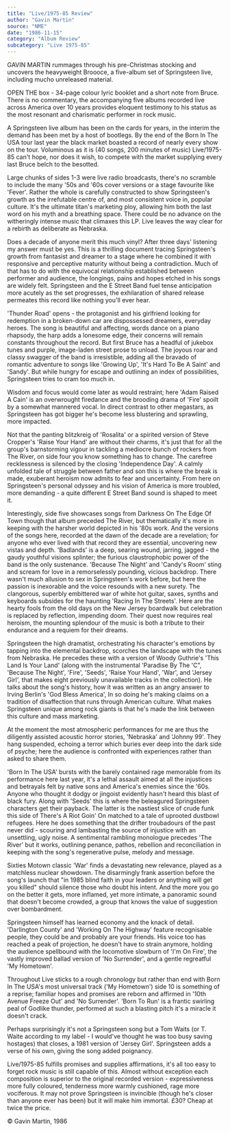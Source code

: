 ```yaml
---
title: "Live/1975-85 Review"
author: "Gavin Martin"
source: "NME"
date: "1986-11-15"
category: "Album Review"
subcategory: "Live 1975-85"
---
```


GAVIN MARTIN rummages through his pre-Christmas stocking and uncovers the heavyweight Broooce, a five-album set of Springsteen live, including mucho unreleased material.

OPEN THE box - 34-page colour lyric booklet and a short note from Bruce. There is no commentary, the accompanying five albums recorded live across America over 10 years provides eloquent testimony to his status as the most resonant and charismatic performer in rock music.

A Springsteen live album has been on the cards for years, in the interim the demand has been met by a host of bootlegs. By the end of the Born In The USA tour last year the black market boasted a record of nearly every show on the tour. Voluminous as it is (40 songs, 200 minutes of music) Live/1975-85 can't hope, nor does it wish, to compete with the market supplying every last Bruce belch to the besotted.

Large chunks of sides 1-3 were live radio broadcasts, there's no scramble to include the many '50s and '60s cover versions or a stage favourite like 'Fever'. Rather the whole is carefully constructed to show Springsteen's growth as the irrefutable centre of, and most consistent voice in, popular culture. It's the ultimate titan's marketing ploy, allowing him both the last word on his myth and a breathing space. There could be no advance on the witheringly intense music that climaxes this LP. Live leaves the way clear for a rebirth as deliberate as Nebraska.

Does a decade of anyone merit this much vinyl? After three days' listening my answer must be yes. This is a thrilling document tracing Springsteen's growth from fantasist and dreamer to a stage where he combined it with responsive and perceptive maturity without being a contradiction. Much of that has to do with the equivocal relationship established between performer and audience, the longings, pains and hopes etched in his songs are widely felt. Springsteen and the E Street Band fuel tense anticipation more acutely as the set progresses, the exhilaration of shared release permeates this record like nothing you'll ever hear.

'Thunder Road' opens - the protagonist and his girlfriend looking for redemption in a broken-down car are dispossessed dreamers, everyday heroes. The song is beautiful and affecting, words dance on a piano rhapsody, the harp adds a lonesome edge, their concerns will remain constants throughout the record. But first Bruce has a headful of jukebox tunes and purple, image-laden street prose to unload. The joyous roar and classy swagger of the band is irresistible, adding all the bravado of romantic adventure to songs like 'Growing Up', 'It's Hard To Be A Saint' and 'Sandy'. But while hungry for escape and outlining an index of possibilities, Springsteen tries to cram too much in.

Wisdom and focus would come later as would restraint; here 'Adam Raised A Cain' is an overwrought firedance and the brooding drama of 'Fire' spoilt by a somewhat mannered vocal. In direct contrast to other megastars, as Springsteen has got bigger he's become less blustering and sprawling, more impacted.

Not that the panting blitzkreig of 'Rosalita' or a spirited version of Steve Cropper's 'Raise Your Hand' are without their charms, it's just that for all the group's barnstorming vigour in tackling a mediocre bunch of rockers from The River, on side four you know something has to change. The carefree recklessness is silenced by the closing 'Independence Day'. A calmly unfolded tale of struggle between father and son this is where the break is made, exuberant heroism now admits to fear and uncertainty. From here on Springsteen's personal odyssey and his vision of America is more troubled, more demanding - a quite different E Street Band sound is shaped to meet it.

Interestingly, side five showcases songs from Darkness On The Edge Of Town though that album preceded The River, but thematically it's more in keeping with the harsher world depicted in his '80s work. And the versions of the songs here, recorded at the dawn of the decade are a revelation; for anyone who ever lived with that record they are essential, uncovering new vistas and depth. 'Badlands' is a deep, searing wound, jarring, jagged - the gaudy youthful visions splinter; the furious claustrophobic power of the band is the only sustenance. 'Because The Night' and 'Candy's Room' sting and scream for love in a remorselessly pounding, vicious backdrop. There wasn't much allusion to sex in Springsteen's work before, but here the passion is inexorable and the voice resounds with a new surety. The clangorous, superbly embittered war of white hot guitar, saxes, synths and keyboards subsides for the haunting 'Racing In The Streets'. Here are the hearty fools from the old days on the New Jersey boardwalk but celebration is replaced by reflection, impending doom. Their quest now requires real heroism, the mounting splendour of the music is both a tribute to their endurance and a requiem for their dreams.

Springsteen the high dramatist, orchestrating his character's emotions by tapping into the elemental backdrop, scorches the landscape with the tunes from Nebraska. He precedes these with a version of Woody Guthrie's 'This Land Is Your Land' (along with the instrumental 'Paradise By The 'C", 'Because The Night', 'Fire', 'Seeds', 'Raise Your Hand', 'War', and 'Jersey Girl', that makes eight previously unavailable tracks in the collection). He talks about the song's history, how it was written as an angry answer to Irving Berlin's 'God Bless America', In so doing he's making claims on a tradition of disaffection that runs through American culture. What makes Springsteen unique among rock giants is that he's made the link between this culture and mass marketing.

At the moment the most atmospheric performances for me are thus the diligently assisted acoustic horror stories, 'Nebraska' and 'Johnny 99'. They hang suspended, echoing a terror which buries ever deep into the dark side of psyche; here the audience is confronted with experiences rather than asked to share them.

'Born In The USA' bursts with the barely contained rage memorable from its performance here last year, it's a lethal assault aimed at all the injustices and betrayals felt by native sons and America's enemies since the '60s. Anyone who thought it dodgy or jingoist evidently hasn't heard this blast of black fury. Along with 'Seeds' this is where the beleagured Springsteen characters get their payback. The latter is the nastiest slice of crude funk this side of There's A Riot Goin' On matched to a tale of uprooted dustbowl refugees. Here he does something that the drifter troubadours of the past never did - scouring and lambasting the source of injustice with an unsettling, ugly noise. A sentimental rambling monologue precedes 'The River' but it works, outlining penance, pathos, rebellion and reconciliation in keeping with the song's regenerative pulse, melody and message.

Sixties Motown classic 'War' finds a devastating new relevance, played as a matchless nuclear showdown. The disarmingly frank assertion before the song's launch that "in 1985 blind faith in your leaders or anything will get you killed" should silence those who doubt his intent. And the more you go on the better it gets, more inflamed, yet more intimate, a panoramic sound that doesn't become crowded, a group that knows the value of suggestion over bombardment.

Springsteen himself has learned economy and the knack of detail. 'Darlington County' and 'Working On The Highway' feature recognisable people, they could be and probably are your friends. His voice too has reached a peak of projection, he doesn't have to strain anymore, holding the audience spellbound with the locomotive slowburn of 'I'm On Fire', the vastly improved ballad version of 'No Surrender', and a gentle regreatful 'My Hometown'.

Throughout Live sticks to a rough chronology but rather than end with Born In The USA's most universal track ('My Hometown') side 10 is something of a reprise; familiar hopes and promises are reborn and affirmed in '10th Avenue Freeze Out' and 'No Surrender'. 'Born To Run' is a frantic swirling peal of Godlike thunder, performed at such a blasting pitch it's a miracle it doesn't crack.

Perhaps surprisingly it's not a Springsteen song but a Tom Waits (or T. Waite according to my label - I would've thought he was too busy saving hostages) that closes, a 1981 version of 'Jersey Girl'. Springsteen adds a verse of his own, giving the song added poignancy.

Live/1975-85 fulfills promises and supplies affirmations, it's all too easy to forget rock music is still capable of this. Almost without exception each composition is superior to the original recorded version - expressiveness more fully coloured, tenderness more warmly cushioned, rage more vociferous. It may not prove Springsteen is invincible (though he's closer than anyone ever has been) but it will make him immortal. £30? Cheap at twice the price.

© Gavin Martin, 1986